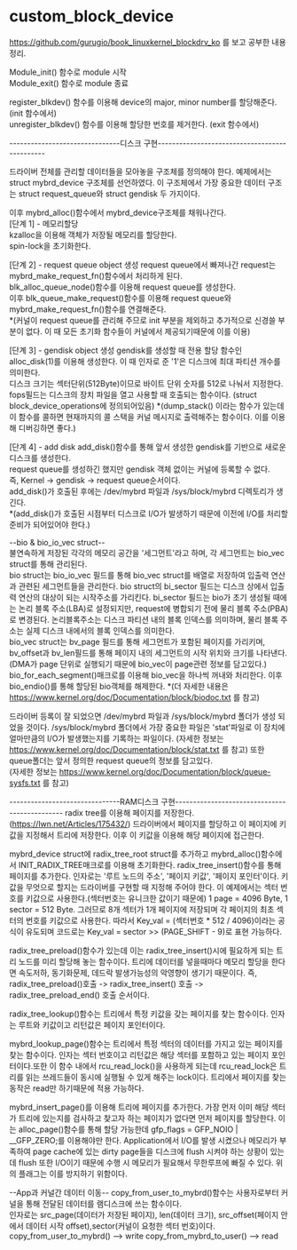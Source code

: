 # custom_block_device

https://github.com/gurugio/book_linuxkernel_blockdrv_ko 를 보고 공부한 내용 정리.

Module_init() 함수로 module 시작                                                                                                      
Module_exit() 함수로 module 종료

register_blkdev() 함수를 이용해 device의 major, minor  number를 할당해준다. (init 함수에서)                                                                 
unregister_blkdev() 함수를 이용해 할당한 번호를 제거한다. (exit 함수에서)

-------------------------------디스크 구현----------------------------------------------

드라이버 전체를 관리할 데이터들을 모아놓을 구조체를 정의해야 한다.
예제에서는 struct mybrd_device 구조체를 선언하였다.
이 구조체에서 가장 중요한 데이터 구조는 struct request_queue와 struct gendisk 두 가지이다.

이후 mybrd_alloc()함수에서 mybrd_device구조체를 채워나간다.                                                                                                                
[단계 1] - 메모리할당                                                                                                                                   
kzalloc을 이용해 객체가 저장될 메모리를 할당한다.                                                                                                                   
spin-lock을 초기화한다.  

[단계 2] - request queue object 생성
request queue에서 빠져나간 request는 mybrd_make_request_fn()함수에서 처리하게 된다.                                                    
blk_alloc_queue_node()함수를 이용해 request queue를 생성한다.                                                                                           
이후 blk_queue_make_request()함수를 이용해 request queue와 mybrd_make_request_fn()함수를 연결해준다.                                                 
*(커널이 request queue를 관리해 주므로 init 부분을 제외하고 추가적으로 신경쓸 부분이 없다. 이 때 모든 초기화 함수들이 커널에서 제공되기때문에 이를 이용)

[단계 3] - gendisk object 생성
gendisk를 생성할 때 전용 할당 함수인 alloc_disk(1)를 이용해 생성한다. 이 때 인자로 준 '1'은 디스크에 최대 파티션 개수를 의미한다.                                                     
디스크 크기는 섹터단위(512Byte)이므로 바이트 단위 숫자를 512로 나눠서 지정한다.
fops필드는 디스크의 장치 파일을 열고 사용할 때 호출되는 함수이다. (struct block_device_operations에 정의되어있음)
*(dump_stack() 이라는 함수가 있는데 이 함수를 콜하면 현재까지의 콜 스택을 커널 메시지로 출력해주는 함수이다. 이를 이용해 디버깅하면 좋다.)

[단계 4] - add disk
add_disk()함수를 통해 앞서 생성한 gendisk를 기반으로 새로운 디스크를 생성한다.                                                
request queue를 생성하긴 했지만 gendisk 객체 없이는 커널에 등록할 수 없다.                                  
즉, Kernel -> gendisk -> request queue순서이다.                                              
add_disk()가 호출된 후에는 /dev/mybrd 파일과 /sys/block/mybrd 디렉토리가 생긴다.                                        
*(add_disk()가 호출된 시점부터 디스크로 I/O가 발생하기 때문에 이전에 I/O를 처리할 준비가 되어있어야 한다.)               



--bio & bio_io_vec struct--                                                    
불연속하게 저장된 각각의 메모리 공간을 '세그먼트'라고 하며, 각 세그먼트는 bio_vec struct를 통해 관리된다.                  
bio struct는 bio_io_vec 필드를 통해 bio_vec struct를 배열로 저장하여 입출력 연산과 관련된 세그먼트들을 관리한다.
bio struct의 bi_sector 필드는 디스크 상에서 입출력 연산의 대상이 되는 시작주소를 가리킨다. bi_sector 필드는 bio가 초기 생성될 때에는 논리 블록 주소(LBA)로 설정되지만, request에 병합되기 전에 물리 블록 주소(PBA)로 변경된다. 논리블록주소는 디스크 파티션 내의 블록 인덱스를 의미하며, 물리 블록 주소는 실제 디스크 내에서의 블록 인덱스를 의미한다.                                                                                  
bio_vec struct는 bv_page 필드를 통해 세그먼트가 포함된 페이지를 가리키며, bv_offset과 bv_len필드를 통해 페이지 내의 세그먼트의 시작 위치와 크기를 나타낸다.(DMA가 page 단위로 실행되기 때문에 bio_vec이 page관련 정보를 담고있다.)
bio_for_each_segment()매크로를 이용해 bio_vec을 하나씩 꺼내와 처리한다. 이후 bio_endio()를 통해 할당된 bio객체를 해제한다.
*(더 자세한 내용은  https://www.kernel.org/doc/Documentation/block/biodoc.txt 를 참고)




드라이버 등록이 잘 되었으면 /dev/mybrd 파일과 /sys/block/mybrd 폴더가 생성 되었을 것이다.
/sys/block/mybrd 폴더에서 가장 중요한 파일은 'stat'파일로 이 장치에 얼마만큼의 I/O가 발생했는지를 기록하는 파일이다.
(자세한 정보는 https://www.kernel.org/doc/Documentation/block/stat.txt 를 참고)
또한 queue폴더는 앞서 정의한 request queue의 정보를 담고있다.         
(자세한 정보는 https://www.kernel.org/doc/Documentation/block/queue-sysfs.txt 를 참고)



-------------------------------RAM디스크 구현----------------------------------------------
radix tree를 이용해 페이지를 저장한다. (https://lwn.net/Articles/175432/)
드라이버에서 페이지를 할당하고 이 페이지에 키값을 지정해서 트리에 저장한다. 이후 이 키값을 이용해 해당 페이지에 접근한다.

mybrd_device struct에 radix_tree_root struct를 추가하고 mybrd_alloc()함수에서 INIT_RADIX_TREE매크로를 이용해 초기화한다.
radix_tree_insert()함수를 통해 페이지를 추가한다. 인자로는 '루트 노드의 주소', '페이지 키값', '페이지 포인터'이다.
키값을 무엇으로 할지는 드라이버를 구현할 때 지정해 주어야 한다. 이 예제에서는 섹터 번호를 키값으로 사용한다.(섹터번호는 유니크한 값이기 때문에)
1 page = 4096 Byte, 1 sector = 512 Byte. 그러므로 8개 섹터가 1개 페이지에 저장되며 각 페이지의 최초 섹터의 번호를 키값으로 사용한다.
따라서 Key_val = (섹터번호 * 512 / 4096)이라는 공식이 유도되며 코드로는 Key_val = sector >> (PAGE_SHIFT - 9)로 표현 가능하다.

radix_tree_preload()함수가 있는데 이는 radix_tree_insert()시에 필요하게 되는 트리 노드를 미리 할당해 놓는 함수이다.
트리에 데이터를 넣을때마다 메모리 할당을 한다면 속도저하, 동기화문제, 데드락 발생가능성의 악영향이 생기기 때문이다.
즉, radix_tree_preload()호출 -> radix_tree_insert() 호출 -> radix_tree_preload_end() 호출 순서이다.

radix_tree_lookup()함수는 트리에서 특정 키값을 갖는 페이지를 찾는 함수이다. 인자는 루트와 키값이고 리턴값은 페이지 포인터이다.

mybrd_lookup_page()함수는 트리에서 특정 섹터의 데이터를 가지고 있는 페이지를 찾는 함수이다. 인자는 섹터 번호이고 리턴값은 해당 섹터를 포함하고 있는 페이지 포인터이다.또한 이 함수 내에서 rcu_read_lock()을 사용하게 되는데 rcu_read_lock은 트리를 읽는 쓰레드들이 동시에 실행될 수 있게 해주는 lock이다.
트리에서 페이지를 찾는 동작은 read만 하기때문에 적용 가능하다.

mybrd_insert_page()를 이용해 트리에 페이지를 추가한다. 가장 먼저 이미 해당 섹터가 트리에 있는지를 검사하고 찾고자 하는 페이지가 없다면 먼저 페이지를 할당한다. 이는 alloc_page()함수를 통해 할당 가능한데 gfp_flags = GFP_NOIO | __GFP_ZERO;를 이용해야만 한다. Application에서 I/O를 발생 시켰으나 메모리가 부족하여 page cache에 있는 dirty page들을 디스크에 flush 시켜야 하는 상황이 있는데 flush 또한 I/O이기 때문에 수행 시 메모리가 필요해서 무한루프에 빠질 수 있다. 위의 플래그는 이를 방지하기 위함이다.

--App과 커널간 데이터 이동--
copy_from_user_to_mybrd()함수는 사용자로부터 커널을 통해 전달된 데이터를 램디스크에 쓰는 함수이다.                                    
인자로는 src_page(데이터가 저장된 페이지), len(데이터 크기), src_offset(페이지 안에서 데이터 시작 offset),sector(커널이 요청한 섹터 번호)이다.
copy_from_user_to_mybrd() --> write
copy_from_mybrd_to_user() --> read




















